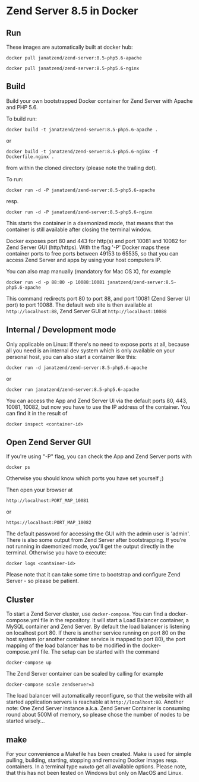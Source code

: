 Zend Server 8.5 in Docker
============================================
Run
---
These images are automatically built at docker hub:
```
docker pull janatzend/zend-server:8.5-php5.6-apache
```
```
docker pull janatzend/zend-server:8.5-php5.6-nginx
```

Build
-----
Build your own bootstrapped Docker container for Zend Server with Apache and PHP 5.6.

To build run:
```
docker build -t janatzend/zend-server:8.5-php5.6-apache .
```
or
```
docker build -t janatzend/zend-server:8.5-php5.6-nginx -f Dockerfile.nginx .
```
from within the cloned directory (please note the trailing dot).

To run:
```
docker run -d -P janatzend/zend-server:8.5-php5.6-apache
```
resp.
```
docker run -d -P janatzend/zend-server:8.5-php5.6-nginx
```
This starts the container in a daemonized mode, that means that the container is still available after closing the terminal window.

Docker exposes port 80 and 443 for http(s) and port 10081 and 10082 for Zend Server GUI (http/https). With the flag '-P' Docker maps these container ports to free ports between 49153 to 65535, so that you can access Zend Server and apps by using your host computers IP.

You can also map manually (mandatory for Mac OS X), for example
```
docker run -d -p 88:80 -p 10088:10081 janatzend/zend-server:8.5-php5.6-apache
```
This command redirects port 80 to port 88, and port 10081 (Zend Server UI port) to port 10088. The default web site is then available at ```http://localhost:88```, Zend Server GUI at ```http://localhost:10088```

Internal / Development mode
---------------------------
Only applicable on Linux: If there's no need to expose ports at all, because all you need is an internal dev system which is only available on your personal host, you can also start a container like this:
```
docker run -d janatzend/zend-server:8.5-php5.6-apache
```
or
```
docker run janatzend/zend-server:8.5-php5.6-apache
```
You can access the App and Zend Server UI via the default ports 80, 443, 10081, 10082, but now you have to use the IP address of the container. You can find it in the result of
```
docker inspect <container-id>
```

Open Zend Server GUI
-----
If you're using "-P" flag, you can check the App and Zend Server ports with
```
docker ps
```
Otherwise you should know which ports you have set yourself ;)

Then open your browser at
```
http://localhost:PORT_MAP_10081
```
or
```
https://localhost:PORT_MAP_10082
```
The default password for accessing the GUI with the admin user is 'admin'.
There is also some output from Zend Server after bootstrapping. If you're not running in daemonized mode, you'll get the output directly in the terminal. Otherwise you have to execute:
```
docker logs <container-id>
```
Please note that it can take some time to bootstrap and configure Zend Server - so please be patient.

Cluster
-------
To start a Zend Server cluster, use `docker-compose`. You can find a docker-compose.yml file in the repository. It will start a Load Balancer container, a MySQL container and Zend Server.
By default the load balancer is listening on localhost port 80. If there is another service running on port 80 on the host system (or another container service is mapped to port 80), the port mapping of the load balancer has to be modified in the docker-compose.yml file.
The setup can be started with the command
```
docker-compose up
```
The Zend Server container can be scaled by calling for example
```
docker-compose scale zendserver=3
```
The load balancer will automatically reconfigure, so that the website with all started application servers is reachable at `http://localhost:80`.
Another note: One Zend Server instance a.k.a. Zend Server Container is consuming round about 500M of memory, so please chose the number of nodes to be started wisely...

make
----
For your convenience a Makefile has been created. Make is used for simple pulling, building, starting, stopping and removing Docker images resp. containers. In a terminal type ```make```to get all available options. Please note, that this has not been tested on Windows but only on MacOS and Linux.

